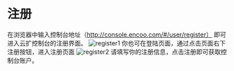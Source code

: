 # 注册
在浏览器中输入控制台地址（http://console.encoo.com/#/user/register） 即可进入云扩控制台的注册界面。
 ![register1](https://docimages.blob.core.chinacloudapi.cn/images/Console/signup1.png)
你也可在登陆页面，通过点击页面右下注册按钮，进入注册页面
![register2](https://docimages.blob.core.chinacloudapi.cn/images/Console/signup2.png) 
请填写你的注册信息，点击注册即可获取控制台账户。
